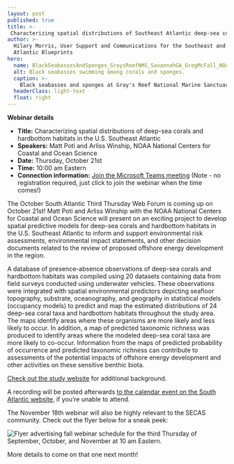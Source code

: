 ```yaml
---
layout: post
published: true
title: >-
 Characterizing spatial distributions of Southeast Atlantic deep-sea corals and hardbottom habitats - Webinar on October 21st
author: >-
  Hilary Morris, User Support and Communications for the Southeast and South
  Atlantic Blueprints
hero:
  name: BlackSeabassesAndSponges_GraysReefNMS_SavannahGA_GregMcFall_NOAA_NationalOceanService.jpg
  alt: Black seabasses swimming among corals and sponges.
  caption: >-
    Black seabasses and sponges at Gray's Reef National Marine Sanctuary. Photo by Greg McFall, NOAA.
  headerClass: light-text
  float: right
---
```

**Webinar details**

- **Title:** Characterizing spatial distributions of deep-sea corals and hardbottom habitats in the U.S. Southeast Atlantic
- **Speakers:** Matt Poti and Arliss Winship, NOAA National Centers for Coastal and Ocean Science
- **Date:** Thursday, October 21st
- **Time:** 10:00 am Eastern
- **Connection information:** [Join the Microsoft Teams meeting](https://teams.microsoft.com/l/meetup-join/19%3ameeting_MjliZmYyN2EtOWY1Yi00N2FjLTkyOTYtZWRiNTJkNjAyNGIy%40thread.v2/0?context=%7b%22Tid%22%3a%220693b5ba-4b18-4d7b-9341-f32f400a5494%22%2c%22Oid%22%3a%22765228b1-d0d0-4438-812e-51cbb57819f1%22%7d) (Note - no registration required, just click to join the webinar when the time comes!)

The October South Atlantic Third Thursday Web Forum is coming up on October 21st! Matt Poti and Arliss Winship with the NOAA National Centers for Coastal and Ocean Science will present on an exciting project to develop spatial predictive models for deep-sea corals and hardbottom habitats in the U.S. Southeast Atlantic to inform and support environmental risk assessments, environmental impact statements, and other decision documents related to the review of proposed offshore energy development in the region.<!--more--> 

A database of presence-absence observations of deep-sea corals and hardbottom habitats was compiled using 20 datasets containing data from field surveys conducted using underwater vehicles. These observations were integrated with spatial environmental predictors depicting seafloor topography, substrate, oceanography, and geography in statistical models (occupancy models) to predict and map the estimated distributions of 24 deep-sea coral taxa and hardbottom habitats throughout the study area. The maps identify areas where these organisms are more likely and less likely to occur. In addition, a map of predicted taxonomic richness was produced to identify areas where the modeled deep-sea coral taxa are more likely to co-occur. Information from the maps of predicted probability of occurrence and predicted taxonomic richness can contribute to assessments of the potential impacts of offshore energy development and other activities on these sensitive benthic biota.

[Check out the study website](https://coastalscience.noaa.gov/project/characterizing-spatial-distributions-of-deep-sea-corals-and-hardbottom-habitats-in-the-u-s-southeast-atlantic/) for additional background.

A recording will be posted afterwards [to the calendar event on the South Atlantic website](https://www.southatlanticlcc.org/event/third-thursday-web-forum-spatial-distributions-of-deep-sea-corals-and-hardbottom-habitats-in-the-southeast-atlantic/), if you’re unable to attend.

The November 18th webinar will also be highly relevant to the SECAS community. Check out the flyer below for a sneak peek:

![Flyer advertising fall webinar schedule for the third Thursday of September, October, and November at 10 am Eastern.]({{site.baseurl}}/images/ThirdThursdayWebForumFlyer_Fall2021_sm.png)

More details to come on that one next month!




